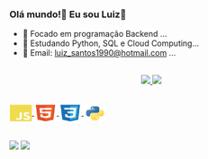 ### Olá mundo!🤣 Eu sou Luiz👋

- 🔭 Focado em programação Backend ...
- 🌱 Estudando Python, SQL e Cloud Computing...
- 💬 Email: luiz_santos1990@hotmail.com ...
<br>
<div align="center">
  <a href="https://github.com/luiz1990santos">
  <img height="180em" src="https://github-readme-stats.vercel.app/api?username=luiz1990santos&show_icons=true&theme=merko&include_all_commits=true&count_private=true"/>
  <img height="180em" src="https://github-readme-stats.vercel.app/api/top-langs/?username=luiz1990santos&layout=compact&langs_count=7&theme=merko"/>
</div>
<br>
<div style="display: inline_block"><br>
  <img align="center" alt="Luiz-Js" height="30" width="40" src="https://raw.githubusercontent.com/devicons/devicon/master/icons/javascript/javascript-plain.svg">
  <img align="center" alt="Luiz-HTML" height="30" width="40" src="https://raw.githubusercontent.com/devicons/devicon/master/icons/html5/html5-original.svg">
  <img align="center" alt="Luiz-CSS" height="30" width="40" src="https://raw.githubusercontent.com/devicons/devicon/master/icons/css3/css3-original.svg">
  <img align="center" alt="Luiz-Python" height="30" width="40" src="https://raw.githubusercontent.com/devicons/devicon/master/icons/python/python-original.svg">
</div>
<br><br>
<div>
<a href="https://instagram.com/theluizsantos/" target="_blank"><img src="https://img.shields.io/badge/-Instagram-%23E4405F?style=for-the-badge&logo=instagram&logoColor=white" target="_blank"></a>
<a href="https://www.linkedin.com/in/luiz-dos-santos-962041239" target="_blank"><img src="https://img.shields.io/badge/-LinkedIn-%230077B5?style=for-the-badge&logo=linkedin&logoColor=white" target="_blank"></a> 
</div>
